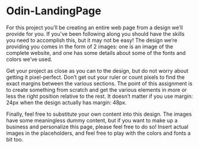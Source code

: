 # Odin-LandingPage
For this project you’ll be creating an entire web page from a design we’ll provide for you. If you’ve been following along you should have the skills you need to accomplish this, but it may not be easy!  The design we’re providing you comes in the form of 2 images: one is an image of the complete website, and one has some details about some of the fonts and colors we’ve used.

Get your project as close as you can to the design, but do not worry about getting it pixel-perfect. Don’t get out your ruler or count pixels to find the exact margins between the various sections. The point of this assignment is to create something from scratch and get the various elements in more or less the right position relative to the rest. It doesn’t matter if you use margin: 24px when the design actually has margin: 48px.

Finally, feel free to substitute your own content into this design. The images have some meaningless dummy content, but if you want to make up a business and personalize this page, please feel free to do so! Insert actual images in the placeholders, and feel free to play with the colors and fonts a bit too.
